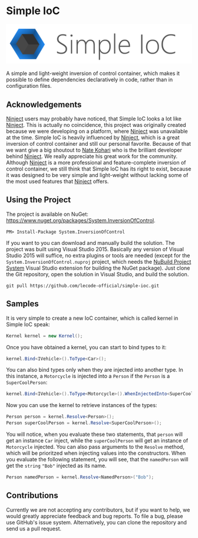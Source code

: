 # Simple IoC

![Simple IoC Logo](https://github.com/lecode-official/simple-ioc/blob/master/Documentation/Images/Banner.png "Simple IoC Logo")

A simple and light-weight inversion of control container, which makes it possible to define dependencies declaratively in code, rather than in configuration files.

## Acknowledgements

[Ninject](http://www.ninject.org/) users may probably have noticed, that Simple IoC looks a lot like [Ninject](http://www.ninject.org/). This is actually no coincidence,
this project was originally created because we were developing on a platform, where [Ninject](http://www.ninject.org/) was unavailable at the time. Simple IoC is
heavily influenced by [Ninject](http://www.ninject.org/), which is a great inversion of control container and still our personal favorite. Because of that we want give
a big shoutout to [Nate Kohari](http://nate.io/) who is the brilliant developer behind [Ninject](http://www.ninject.org/). We really appreciate his great work for the
community. Although [Ninject](http://www.ninject.org/) is a more professional and feature-complete inversion of control container, we still think that Simple IoC has
its right to exist, because it was designed to be very simple and light-weight without lacking some of the most used features that [Ninject](http://www.ninject.org/)
offers.

## Using the Project

The project is available on NuGet: https://www.nuget.org/packages/System.InversionOfControl.

```batch
PM> Install-Package System.InversionOfControl
```

If you want to you can download and manually build the solution. The project was built using Visual Studio 2015. Basically any version of Visual Studio 2015 will
suffice, no extra plugins or tools are needed (except for the `System.InversionOfControl.nuproj` project, which needs the
[NuBuild Project System](https://visualstudiogallery.msdn.microsoft.com/3efbfdea-7d51-4d45-a954-74a2df51c5d0) Visual Studio extension for building the NuGet
package). Just clone the Git repository, open the solution in Visual Studio, and build the solution.

```batch
git pull https://github.com/lecode-official/simple-ioc.git
```

## Samples

It is very simple to create a new IoC container, which is called kernel in Simple IoC speak:

```csharp
Kernel kernel = new Kernel();
```

Once you have obtained a kernel, you can start to bind types to it:

```csharp
kernel.Bind<IVehicle>().ToType<Car>();
```
You can also bind types only when they are injected into another type. In this instance, a `Motorcycle` is injected into a `Person` if the `Person` is a `SuperCoolPerson`:

```csharp
kernel.Bind<IVehicle>().ToType<Motorcycle>().WhenInjectedInto<SuperCoolPerson>(); // Obviously super cool people drive motorcycles!
```

Now you can use the kernel to retrieve instances of the types:

```csharp
Person person = kernel.Resolve<Person>();
Person superCoolPerson = kernel.Resolve<SuperCoolPerson>();
```

You will notice, when you evaluate these two statements, that `person` will get an instance `Car` inject, while the `superCoolPerson` will get an instance of `Motorcycle`
injected. You can also pass arguments to the `Resolve` method, which will be prioritzed when injecting values into the constructors. When you evaluate the following
statement, you will see, that the `namedPerson` will get the `string` `"Bob"` injected as its name.

```csharp
Person namedPerson = kernel.Resolve<NamedPerson>("Bob");
```

## Contributions

Currently we are not accepting any contributors, but if you want to help, we would greatly appreciate feedback and bug reports. To file a bug, please use GitHub's
issue system. Alternatively, you can clone the repository and send us a pull request.
